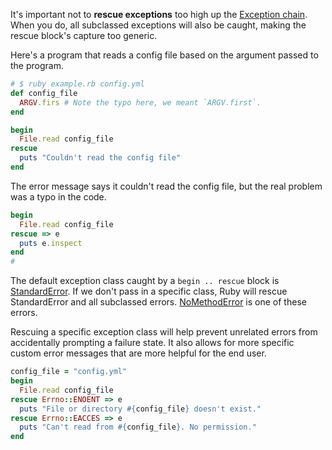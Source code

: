It's important not to **rescue exceptions** too high up the [Exception chain](http://ruby-doc.org/core-2.3.1/Exception.html). When you do, all subclassed exceptions will also be caught, making the rescue block's capture too generic.

Here's a program that reads a config file based on the argument passed to the program.

```ruby    
# $ ruby example.rb config.yml
def config_file
  ARGV.firs # Note the typo here, we meant `ARGV.first`.
end

begin
  File.read config_file
rescue
  puts "Couldn't read the config file"
end
```

The error message says it couldn't read the config file, but the real problem was a typo in the code.

```ruby
begin
  File.read config_file
rescue => e
  puts e.inspect
end
#
```

The default exception class caught by a `begin .. rescue` block is [StandardError](http://ruby-doc.org/core-2.3.1/StandardError.html). If we don't pass in a specific class, Ruby will rescue StandardError and all subclassed errors. [NoMethodError](http://ruby-doc.org/core-2.3.1/NoMethodError.html) is one of these errors.

Rescuing a specific exception class will help prevent unrelated errors from accidentally prompting a failure state. It also allows for more specific custom error messages that are more helpful for the end user.

```ruby    
config_file = "config.yml"
begin
  File.read config_file
rescue Errno::ENOENT => e
  puts "File or directory #{config_file} doesn't exist."
rescue Errno::EACCES => e
  puts "Can't read from #{config_file}. No permission."
end
```    
